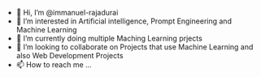- 👋 Hi, I’m @immanuel-rajadurai
- 👀 I’m interested in Artificial intelligence, Prompt Engineering and Machine Learning
- 🌱 I’m currently doing multiple Maching Learning prjects
- 💞️ I’m looking to collaborate on Projects that use Machine Learning and also Web Development Projects
- 📫 How to reach me ...

<!---
immanuel-rajadurai/immanuel-rajadurai is a ✨ special ✨ repository because its `README.md` (this file) appears on your GitHub profile.
You can click the Preview link to take a look at your changes.
--->
